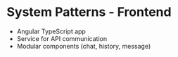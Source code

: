 # System Patterns - Frontend

- Angular TypeScript app
- Service for API communication
- Modular components (chat, history, message)
